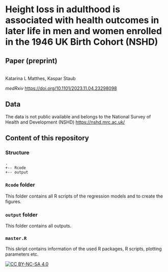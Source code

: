 # Height loss in adulthood is associated with health outcomes in later life in men and women enrolled in the 1946 UK Birth Cohort (NSHD)

## Paper (preprint)
<br >
Katarina L Matthes, Kaspar Staub 
<br >

 <i> medRxiv </i> 
https://doi.org/10.1101/2023.11.04.23298098

## Data

The data is not public available and belongs to the National Survey of Health and Development (NSHD)
https://nshd.mrc.ac.uk/


## Content of this repository

### Structure

```
.
+-- Rcode
+-- output

```

### `Rcode` folder 

This folder contains all R scripts of the regression models and to create the figures.

### `output` folder

This folder contains all outputs.

### `master.R` 

This skript contains information of the used R packages, R scripts, plotting parameters etc.

[![CC BY-NC-SA 4.0][cc-by-nc-sa-image]][cc-by-nc-sa]

[cc-by-nc-sa]: http://creativecommons.org/licenses/by-nc-sa/4.0/
[cc-by-nc-sa-image]: https://licensebuttons.net/l/by-nc-sa/4.0/88x31.png
